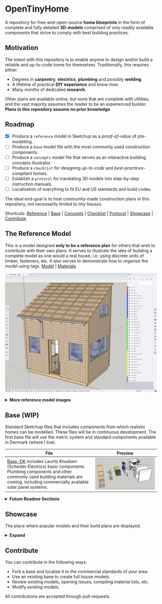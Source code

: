 # OpenTinyHome
A repository for free-and-open-source **home blueprints** in the form of complete and fully detailed **3D-models** comprised of only readily available components that strive to comply with best building practices.

## Motivation
The intent with this repository is to enable anyone to design and/or build a reliable and up-to-code home for themselves. Traditionally, this requires either:
- Degrees in **carpentry**, **electrics**, **plumbing** and possibly **welding**.
- A lifetime of practical **DIY experience** and know-how.
- Many months of dedicated **research**.

Other plans are available online, but none that are complete with utilities, and the vast majority assumes the reader to be an experienced builder. **Plans in this repository assume no prior knowledge**.

## Roadmap
- [x] Produce a `reference` model in Sketchup as a *proof-of-value* of pre-modelling.
- [ ] Produce a `base` model file with the most commonly used construction components.
- [ ] Produce a `concepts` model file that serves as an interactive building concepts illustrator.
- [ ] Produce a `checklist` for designing *up-to-code* and *best-practices-compliant* homes.
- [ ] Establish a `protocol` for translating 3D models into step-by-step instruction manuals.
- [ ] Localization of everything to fit EU and US standards and build codes.

The ideal end-goal is to host community-made construction plans in this repository, not necessarily limited to *tiny houses*.

Shortcuts: [Reference](#reference) | [Base](#base) | [Concepts](#concepts) | [Checklist](#checklist) | [Protocol](#protocol) | [Showcase](#showcase) | [Contribute](#contribute)

## The Reference Model <a name="reference"></a>
This is a model designed **only to be a reference plan** for others that wish to contribute with their own plans. It serves to illustrate the idea of building a complete model as one would a real house, i.e. using discrete units of timber, fasteners, etc. It also serves to demonstrate how to organize the model using tags. [Model](reference/model.skp) | [Materials](reference/materials.ods)

![img_0001](reference/images/img_0001.jpg)

<details><summary><b>More reference model images</b></summary>
<table>
    <tr>
        <td><img src="reference/images/img_0002.jpg"></td>
        <td><img src="reference/images/img_0003.jpg"></td>
    </tr>
    <tr>
        <td><img src="reference/images/img_0004.jpg"></td>
        <td><img src="reference/images/img_0005.jpg">
        </td>
    </tr>
    <tr>
        <td><img src="reference/images/img_0006.jpg">
        The 2nd floor internal layout.</td>
        <td><img src="reference/images/img_0007.jpg">
        Basic layouting of utilities.</td>
    </tr>
</table>
</details>

## Base (WIP) <a name="base"></a>
Standard Sketchup files that includes components from which realistic homes can be modelled. These files will be in continuous development. The first base file will use the metric system and standard components available in Denmark (where I live).

| File | Preview |
| ---- | ------- |
| [Base-DK](bases/images/base_dk.png) includes Lauritz Knudsen (Scheider Electrics) basic components. Plumbing components and other commonly used building materials are coming, including commercially available solar panel systems.  | <img src="bases/images/base_dk.png"> |


<details><summary><b>Future Readme Sections</b></summary>

## Checklist <a name="checklist"></a>
A continuously evolving checklist for designing and building homes that follow best-practices and contain tip-and-tricks for practical building.

## Concepts<a name="concepts"></a>
Standard Sketchup files that serve to illustrate established building principles, e.g. how to vent a roof, how to space sheathing and siding, framing anatomy, etc. using interactive 3D *minimum-working-example*-style models.

## Protocol <a name="protocol"></a>
A protocol for converting 3D models into PDF step-by-step plans. Ideally, it will be automated by feeding correctly tagged Sketchup files into a python script that generates the PDF as a LEGO-style build guide.

</details>

## Showcase <a name="showcase"></a>
The place where popular models and their build plans are displayed.
</details>

<details><summary><b>Expand</b></summary>

### The Nano (WIP)
The tiny house that I plan to build for myself. This model will be fully detailed and also published as a PDF step-by-step guide, once finished.

![img_0001](showcase/the_nano/images/img_0001.jpg)
<table>
    <tr>
        <td><img src="showcase/the_nano/images/img_0002.jpg"></td>
        <td><img src="showcase/the_nano/images/img_0003.jpg"></td>
    </tr>
    <tr>
        <td><img src="showcase/the_nano/images/img_0004.jpg"></td>
        <td><img src="showcase/the_nano/images/img_0005.jpg"></td>
    </tr>
    <tr>
        <td><img src="showcase/the_nano/images/img_0006.jpg"></td>
        <td><img src="showcase/the_nano/images/img_0007.jpg"></td>
    </tr>
</table>
</details>

## Contribute
You can contribute in the following ways:
- Fork a base and localize it to the commercial standards of your area.
- Use an existing base to create full house models.
- Review existing models, opening issues, compiling material lists, etc.
- Modify existing models.

All contributions are accepted through pull-requests.
